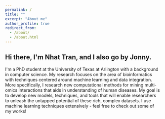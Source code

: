```yaml
---
permalink: /
title: ""
excerpt: "About me"
author_profile: true
redirect_from: 
  - /about/
  - /about.html
---
```


## Hi there, I'm Nhat Tran, and I also go by Jonny.

I'm a PhD student at the University of Texas at Arlington with a background in computer science. 
My research focuses on the area of bioinformatics with techniques centered around machine learning and data integration. 
More specifically, I research new computational methods for mining multi-omics interactions that aids in understanding of human diseases. 
My goal is to develop new models, techniques, and tools that will enable researchers to unleash the untapped potential of these rich, complex datasets. 
I use machine learning techniques extensively - feel free to check out some of my works!
